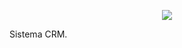 <p align="center" stype="background-color:#fff">
    <a href="http://projetos.softuplink.com.br/cpea" target="_blank">
        <img src="http://projetos.softuplink.com.br/cpea/img/logo.png">
    </a>
</p>

<p>Sistema CRM.</p>
